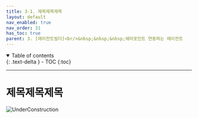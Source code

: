 ```yaml
---
title: 3-1. 제목제목제목
layout: default
nav_enabled: true
nav_order: 31
has_toc: true
parent: 3. [에이전트빌더]<br/>&nbsp;&nbsp;&nbsp;쉐어포인트 연동하는 에이전트
---
```


<details open markdown="block">
  <summary>
    Table of contents
  </summary>
  {: .text-delta }
- TOC
{:toc}
</details>

---

# 제목제목제목

![UnderConstruction](/copilot/assets/UC.jpg)